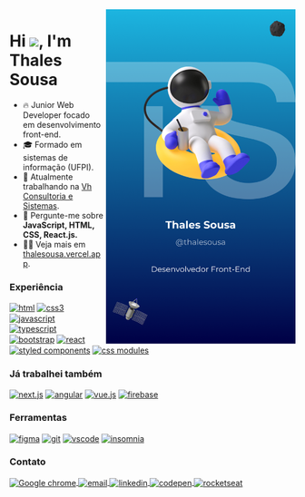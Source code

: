 <img align="right" style="margin-left: 5px;" height="590rem" src="./.github/card.png"/>
<h1 align="left">Hi <img src="https://raw.githubusercontent.com/kaueMarques/kaueMarques/master/hi.gif" height="30px">, I'm Thales Sousa</h1>


- 🔥 Junior Web Developer focado em desenvolvimento front-end.
- 🎓 Formado em sistemas de informação (UFPI).
- 🔭 Atualmente trabalhando na <a href="https://vh.com.br/" target="_blank">Vh Consultoria e Sistemas</a>.
- 💬 Pergunte-me sobre **JavaScript, HTML, CSS, React.js.**
- 👨‍💻 Veja mais em [thalesousa.vercel.app](https://thalesousa.vercel.app).

### Experiência

<a href="#"><img align="center" src="https://img.shields.io/badge/-html-05122A?style=flat&logo=html5" alt="html" title="html"/></a>
<a href="#"><img align="center" src="https://img.shields.io/badge/-css-05122A?style=flat&logo=css3&logoColor=1572B7" alt="css3" title="css3"/></a>
<a href="#"><img align="center" src="https://img.shields.io/badge/-javascript-05122A?style=flat&logo=javascript" alt="javascript" title="javascript"/></a>
<a href="#"><img align="center" src="https://img.shields.io/badge/-typescript-05122A?style=flat&logo=typescript" alt="typescript" title="typescript"/></a>
<a href="#"><img align="center" src="https://img.shields.io/badge/-bootstrap-05122A?style=flat&logo=bootstrap" alt="bootstrap" title="bootstrap"/></a>
<a href="#"><img align="center" src="https://img.shields.io/badge/-react-05122A?style=flat&logo=react" alt="react" title="react"/></a>
<a href="#"><img align="center" src="https://img.shields.io/badge/-styled components-05122A?style=flat&logo=styled-components" alt="styled components" title="styled components"/></a>
<a href="#"><img align="center" src="https://img.shields.io/badge/-css modules-05122A?style=flat&logo=css-modules" alt="css modules" title="css modules"/></a>


### Já trabalhei também

<a href="#"><img align="center" src="https://img.shields.io/badge/-next.js-05122A?style=flat&logo=next.js" alt="next.js" title="next.js"/></a>
<a href="#"><img align="center" src="https://img.shields.io/badge/-angular-05122A?style=flat&logo=angular&logoColor=DD0031" alt="angular" title="angular"/></a>
<a href="#"><img align="center" src="https://img.shields.io/badge/-vue.js-05122A?style=flat&logo=vue.js" alt="vue.js" title="vue.js"/></a>
<a href="#"><img align="center" src="https://img.shields.io/badge/-firebase-05122A?style=flat&logo=firebase" alt="firebase" title="firebase"/></a>


### Ferramentas

<a href="#"><img align="center" src="https://img.shields.io/badge/-figma-05122A?style=flat&logo=figma&logoColor=CC3657" alt="figma" title="figma"/></a>
<a href="#"><img align="center" src="https://img.shields.io/badge/-git-05122A?style=flat&logo=git" alt="git" title="git"/></a>
<a href="#"><img align="center" src="https://img.shields.io/badge/-vscode-05122A?style=flat&logo=visual-studio-code&logoColor=1572B7" alt="vscode" title="vscode"/></a>
<a href="#"><img align="center" src="https://img.shields.io/badge/-insomnia-05122A?style=flat&logo=insomnia&logoColor=4000BF" alt="insomnia" title="insomnia"/></a>


### Contato

<a href="https://thalesousa.vercel.app" target="_blank">
 <img align="center" src="https://img.shields.io/badge/-thalesousa.vercel.app-05122A?style=flat&logo=vercel" alt="Google chrome" title="site"/>
</a>
<a href="mailto:thalestjsb@gmail.com" target="_blank">
  <img align="center" src="https://img.shields.io/badge/-thalestjsb@gmail.com-05122A?style=flat&logo=gmail" alt="email" title="e-mail"/>  
</a>
<a href="https://linkedin.com/in/thalesousa" target="_blank">
  <img align="center" src="https://img.shields.io/badge/-thalesousa-05122A?style=flat&logo=linkedin&logoColor=0A66C2" alt="linkedin" title="linkedin"/>
</a>
<a href="https://codepen.io/thalesousa" target="_blank">
  <img align="center" src="https://img.shields.io/badge/-thalesousa-05122A?style=flat&logo=codepen" alt="codepen" title="codepen"/>
</a>

<a href="https://app.rocketseat.com.br/me/thalesousaa" target="_blank">
  <img align="center" src="https://img.shields.io/badge/-thalesousa-05122A?style=flat&logo=apache-rocketMQ&logoColor=5C4C9F" alt="rocketseat" title="rocketseat"/>
</a>
